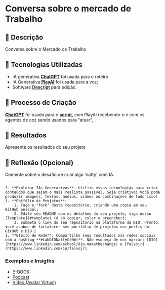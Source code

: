 # Conversa sobre o mercado de Trabalho

## 📒 Descrição
Conversa sobre o Mercado de Trabalho
## 🤖 Tecnologias Utilizadas
- IA generativa **[ChatGPT](https://chat.openai.com)** foi usada para o roteiro
- IA Generativa **[PlayAI](https://play.ai/business)** foi usada para a voz;
- Software **[Descript](https://www.descript.com)** para edição.
## 🧐 Processo de Criação
**[ChatGPT](https://chat.openai.com)** foi usado para o **[script](/script.txt)**, com PlayAI recebendo-o e com os agentes de coz sendo usados para "atuar",

## 🚀 Resultados
Apresente os resultados do seu projeto

## 💭 Reflexão (Opcional)
Comente sobre o desafio de criar algo 'natty' com IA.
```

1. **Explorar IAs Generativas**: Utilize essas tecnologias para criar conteúdos que sejam o mais realista possível. Seja criativo! Você pode produzir imagens, textos, áudios, vídeos ou combinações de tudo isso!
1. **Potfólio de Projetos**:
    1. Faça o "fork" deste repositório, criando uma cópia em seu GitHub pessoal;
    2. Edite seu README com os detalhes do seu projeto, siga nosso [Template](#template) (é só copiar, colar e preencher);
    3. Submeta o link do seu repositório na plataforma da DIO. Pronto, você acabou de fortalecer seu portfólio de projetos nos perfis do GitHub e DIO 🚀
1. **Efeito de Rede**: Compartilhe seus resultados nas redes sociais com a hashtag **#LabDIONattyOrNot**. Não esqueça de nos marcar: [DIO](https://www.linkedin.com/school/dio-makethechange) e [falvojr](https://www.linkedin.com/in/falvojr).

```

### Exemplos e Insigths

- [E-BOOK](/exemplos/E-BOOK.md)
- [Podcast](/exemplos/PODCAST.md)
- [Vídeo (Avatar Virtual)](/exemplos/VIDEO.md)
